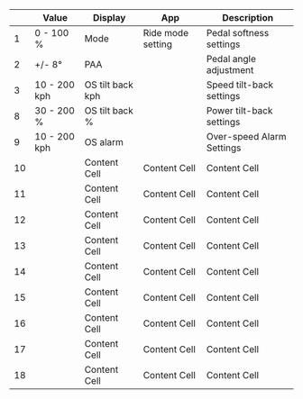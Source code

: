 |  | Value | Display | App | Description |
| --- | --- | --- | --- | --- |
|  1 | 0 - 100 % | Mode | Ride mode setting | Pedal softness settings |
|  2 | +/- 8° | PAA |  | Pedal angle adjustment |
|  3 | 10 - 200 kph | OS tilt back kph |  | Speed tilt-back settings |
|  8 | 30 - 200 % | OS tilt back % |  | Power tilt-back settings |
|  9 | 10 - 200 kph | OS alarm |  | Over-speed Alarm Settings |
| 10 |  | Content Cell  | Content Cell  | Content Cell  |
| 11 |  | Content Cell  | Content Cell  | Content Cell  |
| 12 |  | Content Cell  | Content Cell  | Content Cell  |
| 13 |  | Content Cell  | Content Cell  | Content Cell  |
| 14 |  | Content Cell  | Content Cell  | Content Cell  |
| 15 |  | Content Cell  | Content Cell  | Content Cell  |
| 16 |  | Content Cell  | Content Cell  | Content Cell  |
| 17 |  | Content Cell  | Content Cell  | Content Cell  |
| 18 |  | Content Cell  | Content Cell  | Content Cell  |
